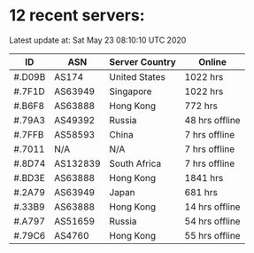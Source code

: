 # 12 recent servers:

Latest update at: Sat May 23 08:10:10 UTC 2020

| ID | ASN | Server Country | Online |
| -- | --- | -------------- | ------ |
| #.D09B | AS174 | United States | 1022 hrs |
| #.7F1D | AS63949 | Singapore | 1022 hrs |
| #.B6F8 | AS63888 | Hong Kong | 772 hrs |
| #.79A3 | AS49392 | Russia | 48 hrs offline |
| #.7FFB | AS58593 | China | 7 hrs offline |
| #.7011 | N/A | N/A | 7 hrs offline |
| #.8D74 | AS132839 | South Africa | 7 hrs offline |
| #.BD3E | AS63888 | Hong Kong | 1841 hrs |
| #.2A79 | AS63949 | Japan | 681 hrs |
| #.33B9 | AS63888 | Hong Kong | 14 hrs offline |
| #.A797 | AS51659 | Russia | 54 hrs offline |
| #.79C6 | AS4760 | Hong Kong | 55 hrs offline |

